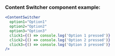 ### Content Switcher component example:

```jsx
<ContentSwitcher
  option1="Option1"
  option2="Option2"
  option3="Option3"
  click1={() => console.log('Option 1 pressed')}
  click2={() => console.log('Option 2 pressed')}
  click3={() => console.log('Option 3 pressed')}
/>
```